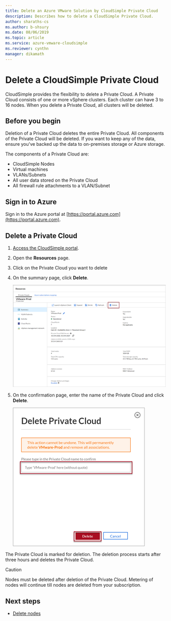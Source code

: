 ```yaml
--- 
title: Delete an Azure VMware Solution by CloudSimple Private Cloud
description: Describes how to delete a CloudSimple Private Cloud.
author: sharaths-cs 
ms.author: b-shsury 
ms.date: 08/06/2019 
ms.topic: article 
ms.service: azure-vmware-cloudsimple 
ms.reviewer: cynthn 
manager: dikamath 
---
```


# Delete a CloudSimple Private Cloud

CloudSimple provides the flexibility to delete a Private Cloud.  A Private Cloud consists of one or more vSphere clusters. Each cluster can have 3 to 16 nodes. When you delete a Private Cloud, all clusters will be deleted. 

## Before you begin

Deletion of a Private Cloud deletes the entire Private Cloud.  All components of the Private Cloud will be deleted.  If you want to keep any of the data, ensure you've backed up the data to on-premises storage or Azure storage. 

The components of a Private Cloud are:

* CloudSimple Nodes
* Virtual machines
* VLANs/Subnets
* All user data stored on the Private Cloud
* All firewall rule attachments to a VLAN/Subnet


## Sign in to Azure

Sign in to the Azure portal at [https://portal.azure.com](https://portal.azure.com).

## Delete a Private Cloud 

1. [Access the CloudSimple portal](access-cloudsimple-portal.md).

2. Open the **Resources** page.

3. Click on the Private Cloud you want to delete

4. On the summary page, click **Delete**.

    ![Delete private cloud](media/delete-private-cloud.png)

5. On the confirmation page, enter the name of the Private Cloud and click **Delete**. 

    ![Delete private cloud - confirm](media/delete-private-cloud-confirm.png)


The Private Cloud is marked for deletion.  The deletion process starts after three hours and deletes the Private Cloud.

> [!CAUTION]
> Nodes must be deleted after deletion of the Private Cloud.  Metering of nodes will continue till nodes are deleted from your subscription.


## Next steps

* [Delete nodes](delete-nodes.md)
